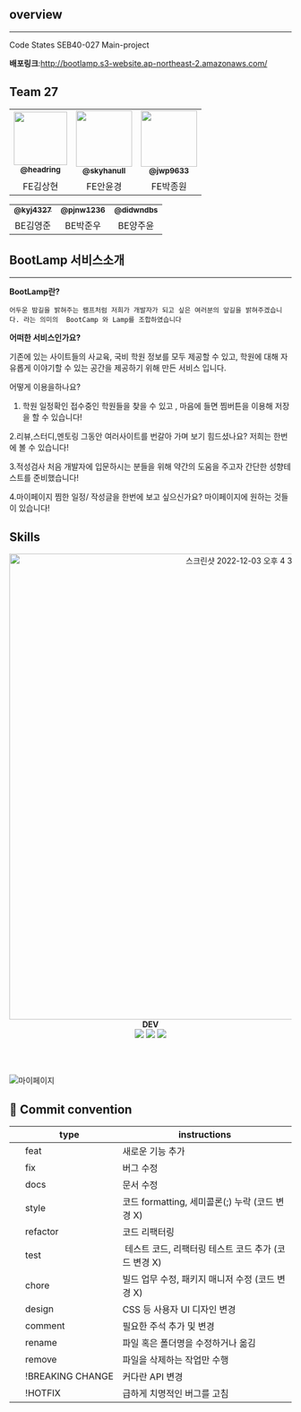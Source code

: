 ## overview

---

Code States SEB40-027 Main-project

**배포링크**:http://bootlamp.s3-website.ap-northeast-2.amazonaws.com/

## Team 27

<table>
  <tr>
     <td align="center"><a href="https://github.com/headring"><img src=https://avatars.githubusercontent.com/u/48895268?v=4 width="95px;" alt=""/><br /><sub><b>@headring</b></sub></a><br /></td>
     <td align="center"><a href="https://github.com/skyhanull"><img src="https://avatars.githubusercontent.com/u/106054006?v=4" width="100px;" alt=""/><br /><sub><b>@skyhanull</b></sub></a><br /></td>
    <td align="center"><a href="https://github.com/jwp9633"><img src="https://avatars.githubusercontent.com/u/47207736?v=4"width="100px;" alt=""/><br /><sub><b>@jwp9633</b></sub></a><br /></td>

</tr>
      <td align="center">FE김상현</td>
      <td align="center">FE안윤경</td>
      <td align="center">FE박종원</td>
   
      
</tr>
</table>
<table>

 <tr>
  <td align="center"><a href="https://github.com/kyj4327"><img src="https://avatars.githubusercontent.com/u/108052178?v=4 width="100px;" alt=""/><br /><sub><b>@kyj4327</b></sub></a><br /></td>
     <td align="center"><a href="https://github.com/pjnw1236"><img src=https://avatars.githubusercontent.com/u/97827368?v=4width="100px;" alt=""/><br /><sub><b>@pjnw1236</b></sub></a><br /></td>
     <td align="center"><a href="https://github.com/didwndbs"><img src="https://avatars.githubusercontent.com/u/42926956?v=4 width="100px;" alt=""/><br /><sub><b>@didwndbs</b></sub></a><br /></td>

</tr>
<tr>
      <td align="center">BE김영준</td>
      <td align="center">BE박준우</td>
      <td align="center">BE양주윤</td>
   
</tr>

</table>

**<h2>BootLamp 서비스소개</h2>**

---

**BootLamp란?**

```
어두운 밤길을 밝혀주는 램프처럼 저희가 개발자가 되고 싶은 여러분의 앞길을 밝혀주겠습니다. 라는 의미의  BootCamp 와 Lamp를 조합하였습니다
```

**어떠한 서비스인가요?**

기존에 있는 사이트들의 사교육, 국비 학원 정보를 모두 제공할 수 있고, 학원에 대해 자유롭게 이야기할 수 있는 공간을 제공하기 위해 만든 서비스 입니다.

어떻게 이용을하나요?

1. 학원 일정확인
   접수중인 학원들을 찾을 수 있고 , 마음에 들면 찜버튼을 이용해 저장을 할 수 있습니다!

2.리뷰,스터디,멘토링
그동안 여러사이트를 번갈아 가며 보기 힘드셨나요? 저희는 한번에 볼 수 있습니다!

3.적성검사
처음 개발자에 입문하시는 분들을 위해 약간의 도움을 주고자 간단한 성향테스트를 준비했습니다!

4.마이페이지
찜한 일정/ 작성글을 한번에 보고 싶으신가요? 마이페이지에 원하는 것들이 있습니다!

</div>

## Skills

<div align=center>
<img width="831" alt="스크린샷 2022-12-03 오후 4 36 19" src="https://user-images.githubusercontent.com/106054006/205590948-aee81a01-b782-4d88-a5aa-3834267ffbbe.png">
   
  <div align=center><b>DEV</b></div>

  <img src="https://img.shields.io/badge/github-181717?style=for-the-badge&logo=github&logoColor=white">
  <img src="https://img.shields.io/badge/git-F05032?style=for-the-badge&logo=git&logoColor=white">
  <img src="https://img.shields.io/badge/fontawesome-339AF0?style=for-the-badge&logo=fontawesome&logoColor=white">
  
  <br/><br/>
  
  <div align=left>

![마이페이지](https://user-images.githubusercontent.com/106054006/205590771-8e5a44db-b90d-47d6-8551-13ffdd663425.gif)

## 🦈 Commit convention

</div>

<div align=center>

|     | type             | instructions                                          |
| --- | ---------------- | ----------------------------------------------------- |
|     | feat             | 새로운 기능 추가                                      |
|     | fix              | 버그 수정                                             |
|     | docs             | 문서 수정                                             |
|     | style            | 코드 formatting, 세미콜론(;) 누락 (코드 변경 X)       |
|     | refactor         | 코드 리팩터링                                         |
|     | test             |  테스트 코드, 리팩터링 테스트 코드 추가 (코드 변경 X) |
|     | chore            | 빌드 업무 수정, 패키지 매니저 수정 (코드 변경 X)      |
|     | design           | CSS 등 사용자 UI 디자인 변경                          |
|     | comment          | 필요한 주석 추가 및 변경                              |
|     | rename           | 파일 혹은 폴더명을 수정하거나 옮김                    |
|     | remove           | 파일을 삭제하는 작업만 수행                           |
|     | !BREAKING CHANGE | 커다란 API 변경                                       |
|     | !HOTFIX          | 급하게 치명적인 버그를 고침                           |

</div>
